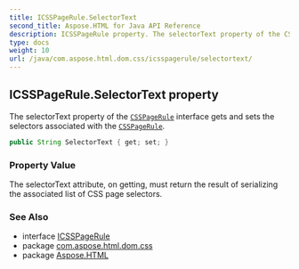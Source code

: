 ```yaml
---
title: ICSSPageRule.SelectorText
second_title: Aspose.HTML for Java API Reference
description: ICSSPageRule property. The selectorText property of the CSSPageRule interface gets and sets the selectors associated with the CSSPageRule
type: docs
weight: 10
url: /java/com.aspose.html.dom.css/icsspagerule/selectortext/
---
```

## ICSSPageRule.SelectorText property

The selectorText property of the [`CSSPageRule`](../) interface gets and sets the selectors associated with the [`CSSPageRule`](../).

```java
public String SelectorText { get; set; }
```

### Property Value

The selectorText attribute, on getting, must return the result of serializing the associated list of CSS page selectors.

### See Also

* interface [ICSSPageRule](../)
* package [com.aspose.html.dom.css](../../icsspagerule/)
* package [Aspose.HTML](../../../)
